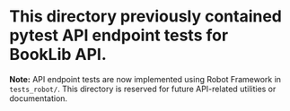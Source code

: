 # This directory previously contained pytest API endpoint tests for BookLib API.

**Note:** API endpoint tests are now implemented using Robot Framework in `tests_robot/`. This directory is reserved for future API-related utilities or documentation.
